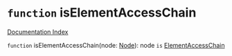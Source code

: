 # `function` isElementAccessChain

[Documentation Index](../README.md)

`function` isElementAccessChain(node: [Node](../private.interface.Node/README.md)): node `is` [ElementAccessChain](../private.interface.ElementAccessChain/README.md)